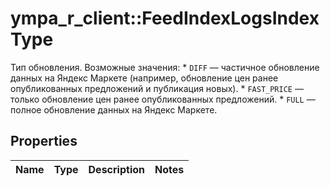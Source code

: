 # ympa_r_client::FeedIndexLogsIndexType

Тип обновления.  Возможные значения:  * `DIFF` — частичное обновление данных на Яндекс Маркете (например, обновление цен ранее опубликованных предложений и публикация новых). * `FAST_PRICE` — только обновление цен ранее опубликованных предложений. * `FULL` — полное обновление данных на Яндекс Маркете. 

## Properties
Name | Type | Description | Notes
------------ | ------------- | ------------- | -------------


